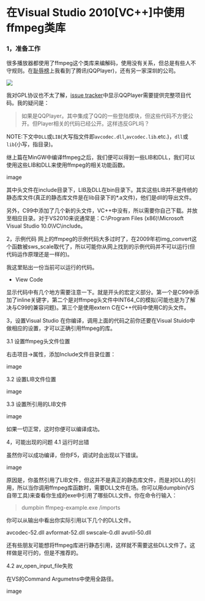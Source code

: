 在Visual Studio 2010[VC++]中使用ffmpeg类库
============

### 1，准备工作

很多播放器都使用了ffmpeg这个类库来编解码，使用没有关系，但总是有些人不守规则。在[耻辱榜](http://ffmpeg.org/shame.html)上我看到了腾讯(QQPlayer)，还有另一家深圳的公司。

![](http://images.cnblogs.com/cnblogs_com/Jerry-Chou/201103/201103311106299105.png)

我对GPL协议也不太了解，[issue tracker](https://roundup.libav.org/issue1519)中显示QQPlayer需要提供完整项目代码。我的疑问是：

> 如果是QQPlayer。其中集成了QQ的一些登陆模块，但这些代码不方便公开。但Player相关的代码已经公开。这样违反GPL吗？

NOTE:下文中`DLL`或`LIB`(大写指文件即`avcodec.dll`,`avcodec.lib`.etc.)，`dll`或`lib`(小写，指目录)。

继上篇在MinGW中编译ffmpeg之后，我们便可以得到一些LIB和DLL，我们可以使用这些LIB和DLL来使用ffmpeg的相关功能函数。

image

其中头文件在include目录下，LIB及DLL在bin目录下。其实这些LIB并不是传统的静态库文件(真正的静态库文件是在lib目录下的*.a文件)，他们是dll的导出文件。

 

另外，C99中添加了几个新的头文件，VC++中没有，所以需要你自己下载。并放至相应目录。对于VS2010来说通常是：C:\Program Files (x86)\Microsoft Visual Studio 10.0\VC\include。

 

2，示例代码
网上的ffmpeg的示例代码大多过时了，在2009年初img_convert这个函数被sws_scale取代了，所以可能你从网上找到的示例代码并不可以运行(但代码运作原理还是一样的)。

我这里贴出一份当前可以运行的代码。

+ View Code
 

显示代码中有几个地方需要注意一下。就是开头的宏定义部分。第一个是C99中添加了inline关键字，第二个是对ffmpeg头文件中INT64_C的模拟(可能也是为了解决与C99的兼容问题)。第三个是使用extern C在C++代码中使用C的头文件。

 

3，设置Visual Studio
在你编译，调用上面的代码之前你还要在Visual Stuido中做相应的设置，才可以正确引用ffmpeg的库。

3.1 设置ffmpeg头文件位置

右击项目->属性，添加Include文件目录位置：

image

 

3.2 设置LIB文件位置

image

 

3.3 设置所引用的LIB文件

image

 

如果一切正常，这时你便可以编译成功。

 

4，可能出现的问题
4.1 运行时出错

虽然你可以成功编译，但你F5，调试时会出现以下错误。

image

原因是，你虽然引用了LIB文件，但这并不是真正的静态库文件，而是对DLL的引用，所以当你调用ffmpeg库函数时，需要DLL文件在场。你可以用dumpbin(VS自带工具)来查看你生成的exe中引用了哪些DLL文件。你在命令行输入：

>dumpbin ffmpeg-example.exe /imports

你可以从输出中看出你实际引用以下几个的DLL文件。

avcodec-52.dll 
avformat-52.dll 
swscale-0.dll 
avutil-50.dll 

 

还有些朋友可能想将ffmpeg库进行静态引用，这样就不需要这些DLL文件了。这样做是可行的，但是不推荐的。

 

4.2 av_open_input_file失败

在VS的Command Argumetns中使用全路径。

image
